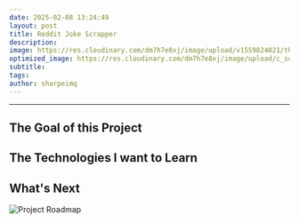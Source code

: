 ```yaml
---
date: 2025-02-08 13:24:49
layout: post
title: Reddit Joke Scrapper
description:
image: https://res.cloudinary.com/dm7h7e8xj/image/upload/v1559824021/theme12_e0vxlr.jpg
optimized_image: https://res.cloudinary.com/dm7h7e8xj/image/upload/c_scale,w_380/v1559824021/theme12_e0vxlr.jpg
subtitle:
tags:
author: sharpeimq
---
```

---
## The Goal of this Project

## The Technologies I want to Learn

## What's Next

<img src="{{ site.baseurl }}/assets/img/roadmap.png" alt="Project Roadmap" class="roadmap-img">
